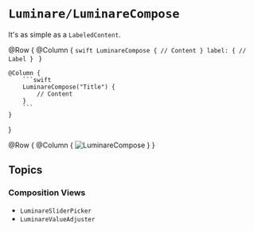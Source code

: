 # ``Luminare/LuminareCompose``

It's as simple as a `LabeledContent`.

@Row {
    @Column {
        ```swift
        LuminareCompose {
            // Content
        } label: {
            // Label
        }
        ```
    }
    
    @Column {
        ```swift
        LuminareCompose("Title") {
            // Content
        }
        ```
    }
}

@Row {
    @Column {
        ![LuminareCompose](LuminareCompose)
    }
}

## Topics

### Composition Views

- ``LuminareSliderPicker``
- ``LuminareValueAdjuster``
